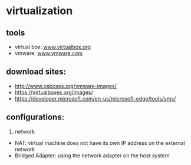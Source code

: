 # virtualization

## tools

* virtual box: www.virtualbox.org
* vmware: www.vmware.com

## download sites:

* http://www.osboxes.org/vmware-images/
* https://virtualboxes.org/images/
* https://developer.microsoft.com/en-us/microsoft-edge/tools/vms/

## configurations:

1. network
  * NAT: virtual machine does not have its own IP address on the external network 
  * Bridged Adapter: using the network adapter on the host system
